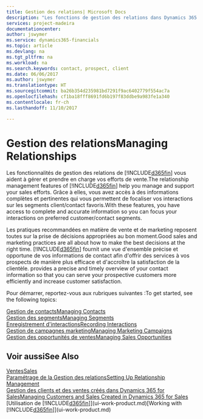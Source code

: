 ```yaml
---
title: Gestion des relations| Microsoft Docs
description: "Les fonctions de gestion des relations dans Dynamics 365 prennent en charge vos efforts en matière de vente et vous permettent d'accéder à des informations sur les contacts et les prospects afin de pouvoir servir vos clients efficacement."
services: project-madeira
documentationcenter: 
author: jswymer
ms.service: dynamics365-financials
ms.topic: article
ms.devlang: na
ms.tgt_pltfrm: na
ms.workload: na
ms.search.keywords: contact, prospect, client
ms.date: 06/06/2017
ms.author: jswymer
ms.translationtype: HT
ms.sourcegitcommit: ba26b354d235981bd7291f9ac6402779f554ac7a
ms.openlocfilehash: cf1ba18fff8691fd6b197f83ddbe9a983fe1a340
ms.contentlocale: fr-ch
ms.lasthandoff: 11/10/2017

---
```

# <a name="managing-relationships"></a><span data-ttu-id="dea22-103">Gestion des relations</span><span class="sxs-lookup"><span data-stu-id="dea22-103">Managing Relationships</span></span>
<span data-ttu-id="dea22-104">Les fonctionnalités de gestion des relations de [!INCLUDE[d365fin](includes/d365fin_md.md)] vous aident à gérer et prendre en charge vos efforts de vente.</span><span class="sxs-lookup"><span data-stu-id="dea22-104">The relationship management features of [!INCLUDE[d365fin](includes/d365fin_md.md)] help you manage and support your sales efforts.</span></span> <span data-ttu-id="dea22-105">Grâce à elles, vous avez accès à des informations complètes et pertinentes qui vous permettent de focaliser vos interactions sur les segments client/contact favoris.</span><span class="sxs-lookup"><span data-stu-id="dea22-105">With these features, you have access to complete and accurate information so you can focus your interactions on preferred customer/contact segments.</span></span>

<span data-ttu-id="dea22-106">Les pratiques recommandées en matière de vente et de marketing reposent toutes sur la prise de décisions appropriées au bon moment.</span><span class="sxs-lookup"><span data-stu-id="dea22-106">Good sales and marketing practices are all about how to make the best decisions at the right time.</span></span> [!INCLUDE[d365fin](includes/d365fin_md.md)]<span data-ttu-id="dea22-107"> fournit une vue d'ensemble précise et opportune de vos informations de contact afin d'offrir des services à vos prospects de manière plus efficace et d'accroître la satisfaction de la clientèle.</span><span class="sxs-lookup"><span data-stu-id="dea22-107"> provides a precise and timely overview of your contact information so that you can serve your prospective customers more efficiently and increase customer satisfaction.</span></span>

<span data-ttu-id="dea22-108">Pour démarrer, reportez-vous aux rubriques suivantes :</span><span class="sxs-lookup"><span data-stu-id="dea22-108">To get started, see the following topics:</span></span>

[<span data-ttu-id="dea22-109">Gestion de contacts</span><span class="sxs-lookup"><span data-stu-id="dea22-109">Managing Contacts</span></span>](marketing-contacts.md)  
[<span data-ttu-id="dea22-110">Gestion des segments</span><span class="sxs-lookup"><span data-stu-id="dea22-110">Managing Segments</span></span>](marketing-segments.md)  
[<span data-ttu-id="dea22-111">Enregistrement d'interactions</span><span class="sxs-lookup"><span data-stu-id="dea22-111">Recording Interactions</span></span>](marketing-interactions.md)  
[<span data-ttu-id="dea22-112">Gestion de campagnes marketing</span><span class="sxs-lookup"><span data-stu-id="dea22-112">Managing Marketing Campaigns</span></span>](marketing-campaigns.md)  
[<span data-ttu-id="dea22-113">Gestion des opportunités de ventes</span><span class="sxs-lookup"><span data-stu-id="dea22-113">Managing Sales Opportunities</span></span>](marketing-manage-sales-opportunities.md)

## <a name="see-also"></a><span data-ttu-id="dea22-114">Voir aussi</span><span class="sxs-lookup"><span data-stu-id="dea22-114">See Also</span></span>
[<span data-ttu-id="dea22-115">Ventes</span><span class="sxs-lookup"><span data-stu-id="dea22-115">Sales</span></span>](sales-manage-sales.md)  
[<span data-ttu-id="dea22-116">Paramétrage de la Gestion des relations</span><span class="sxs-lookup"><span data-stu-id="dea22-116">Setting Up Relationship Management</span></span>](marketing-setup-marketing.md)  
[<span data-ttu-id="dea22-117">Gestion des clients et des ventes créés dans Dynamics 365 for Sales</span><span class="sxs-lookup"><span data-stu-id="dea22-117">Managing Customers and Sales Created in Dynamics 365 for Sales</span></span>](marketing-integrate-dynamicscrm.md)  
<span data-ttu-id="dea22-118">[Utilisation de [!INCLUDE[d365fin](includes/d365fin_md.md)]](ui-work-product.md)</span><span class="sxs-lookup"><span data-stu-id="dea22-118">[Working with [!INCLUDE[d365fin](includes/d365fin_md.md)]](ui-work-product.md)</span></span>  

